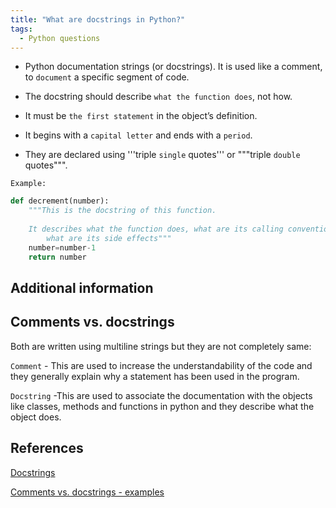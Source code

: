 ```yaml
---
title: "What are docstrings in Python?"
tags:
  - Python questions
---
```


* Python documentation strings (or docstrings). It is used like a comment, to `document` a specific segment of code.

* The docstring should describe `what the function does`, not how.

* It must be `the first statement` in the object’s definition.
  
* It begins with a `capital letter` and ends with a `period`.

* They are declared using '''triple `single` quotes''' or """triple `double` quotes""".

`Example:`

```python
def decrement(number):
    """This is the docstring of this function.
    
    It describes what the function does, what are its calling conventions and
        what are its side effects"""
    number=number-1
    return number
```

## Additional information

## Comments vs. docstrings

Both are written using multiline strings but they are not completely same:

`Comment` - This are used to increase the understandability of the code and they generally explain why a statement has been used in the program.

`Docstring` -This are used to associate the documentation with the objects like classes, methods and functions in python and they describe what the object does.

## References

[Docstrings](https://www.geeksforgeeks.org/python-docstrings/)

[Comments vs. docstrings - examples](https://www.pythonforbeginners.com/comments/difference-between-comments-and-docstrings-in-python)
